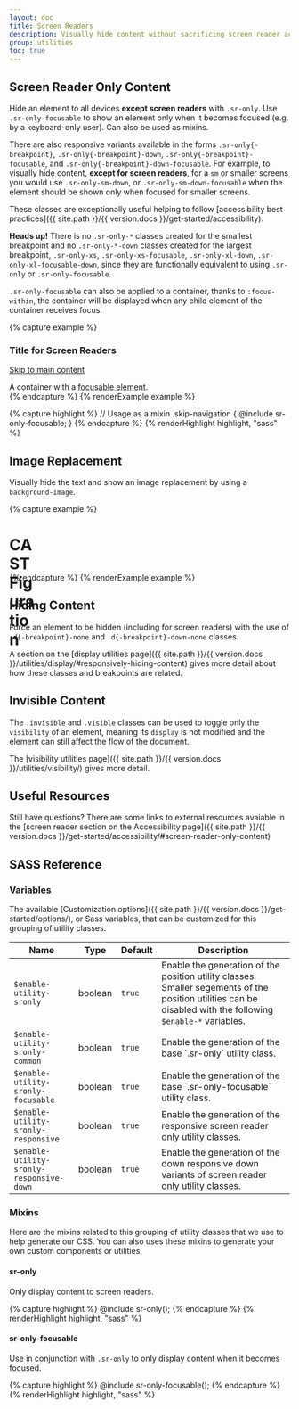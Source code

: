 ```yaml
---
layout: doc
title: Screen Readers
description: Visually hide content without sacrificing screen reader accessibility.
group: utilities
toc: true
---
```


## Screen Reader Only Content

Hide an element to all devices **except screen readers** with `.sr-only`. Use `.sr-only-focusable` to show an element only when it becomes focused (e.g. by a keyboard-only user). Can also be used as mixins.

There are also responsive variants available in the forms `.sr-only{-breakpoint}`, `.sr-only{-breakpoint}-down`, `.sr-only{-breakpoint}-focusable`, and `.sr-only{-breakpoint}-down-focusable`.  For example, to visually hide content, **except for screen readers**, for a `sm` or smaller screens you would use `.sr-only-sm-down`, or `.sr-only-sm-down-focusable` when the element should be shown only when focused for smaller screens.

These classes are exceptionally useful helping to follow [accessibility best practices]({{ site.path }}/{{ version.docs }}/get-started/accessibility).

**Heads up!** There is no `.sr-only-*` classes created for the smallest breakpoint and no `.sr-only-*-down` classes created for the largest breakpoint, `.sr-only-xs`, `.sr-only-xs-focusable`, `.sr-only-xl-down`, `.sr-only-xl-focusable-down`, since they are functionally equivalent to using `.sr-only` or `.sr-only-focusable`.

`.sr-only-focusable` can also be applied to a container, thanks to `:focus-within`, the container will be displayed when any child element of the container receives focus.

{% capture example %}
<h3 class="sr-only-sm-down">Title for Screen Readers</h3>

<a class="sr-only-focusable" href="#content">Skip to main content</a>
<div class="sr-only-focusable">A container with a <a href="#">focusable element</a>.</div>
{% endcapture %}
{% renderExample example %}

{% capture highlight %}
// Usage as a mixin
.skip-navigation {
  @include sr-only-focusable;
}
{% endcapture %}
{% renderHighlight highlight, "sass" %}

## Image Replacement

Visually hide the text and show an image replacement by using a `background-image`.

{% capture example %}
<h1 style="background-image: url('{{ site.path }}/assets/brand/figuration-solid.svg'); width: 3rem; height: 3rem;">
  <span class="sr-only">CAST Figuration</span>
</h1>
{% endcapture %}
{% renderExample example %}

## Hiding Content

Force an element to be hidden (including for screen readers) with the use of `.d{-breakpoint}-none` and `.d{-breakpoint}-down-none` classes.

A section on the [display utilities page]({{ site.path }}/{{ version.docs }}/utilities/display/#responsively-hiding-content) gives more detail about how these classes and breakpoints are related.

## Invisible Content

The `.invisible` and `.visible` classes can be used to toggle only the `visibility` of an element, meaning its `display` is not modified and the element can still affect the flow of the document.

The [visibility utilities page]({{ site.path }}/{{ version.docs }}/utilities/visibility/) gives more detail.

## Useful Resources

Still have questions?  There are some links to external resources avaiable in the [screen reader section on the Accessibility page]({{ site.path }}/{{ version.docs }}/get-started/accessibility/#screen-reader-only-content)

## SASS Reference

### Variables

The available [Customization options]({{ site.path }}/{{ version.docs }}/get-started/options/), or Sass variables, that can be customized for this grouping of utility classes.

<div class="table-scroll">
  <table class="table table-bordered table-striped">
    <thead>
      <tr>
        <th style="width: 100px;">Name</th>
        <th style="width: 50px;">Type</th>
        <th style="width: 50px;">Default</th>
        <th>Description</th>
      </tr>
    </thead>
    <tbody>
      <tr>
        <td><code>$enable-utility-sronly</code></td>
        <td>boolean</td>
        <td><code>true</code></td>
        <td>
          Enable the generation of the position utility classes.
          Smaller segements of the position utilities can be disabled with the following <code>$enable-*</code> variables.
        </td>
      </tr>
      <tr>
        <td><code>$enable-utility-sronly-common</code></td>
        <td>boolean</td>
        <td><code>true</code></td>
        <td>
          Enable the generation of the base `.sr-only` utility class.
        </td>
      </tr>
      <tr>
        <td><code>$enable-utility-sronly-focusable</code></td>
        <td>boolean</td>
        <td><code>true</code></td>
        <td>
          Enable the generation of the base `.sr-only-focusable` utility class.
        </td>
      </tr>
      <tr>
        <td><code>$enable-utility-sronly-responsive</code></td>
        <td>boolean</td>
        <td><code>true</code></td>
        <td>
          Enable the generation of the responsive screen reader only utility classes.
        </td>
      </tr>
      <tr>
        <td><code>$enable-utility-sronly-responsive-down</code></td>
        <td>boolean</td>
        <td><code>true</code></td>
        <td>
          Enable the generation of the down responsive down variants of screen reader only utility classes.
        </td>
      </tr>
    </tbody>
  </table>
</div>

### Mixins

Here are the mixins related to this grouping of utility classes that we use to help generate our CSS.  You can also uses these mixins to generate your own custom components or utilities.

#### sr-only

Only display content to screen readers.

{% capture highlight %}
@include sr-only();
{% endcapture %}
{% renderHighlight highlight, "sass" %}

#### sr-only-focusable

Use in conjunction with `.sr-only` to only display content when it becomes focused.

{% capture highlight %}
@include sr-only-focusable();
{% endcapture %}
{% renderHighlight highlight, "sass" %}
